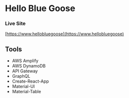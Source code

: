 # Hello Blue Goose

### Live Site

[https://www.hellobluegoose](https://www.hellobluegoose)

## Tools

- AWS Amplify
- AWS DynamoDB
- API Gateway
- GraphQL
- Create-React-App
- Material-UI
- Material-Table
